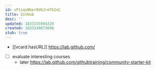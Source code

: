```yaml
---
id: sP1iqvWber0VbJrmTG2xC
title: GitHub
desc: ''
updated: 1633155994320
created: 1633149073698
stub: true
---
```


- [[vcard.hasURL]] https://lab.github.com/
- [ ] evaluate interesting courses 
  - later https://lab.github.com/githubtraining/community-starter-kit
